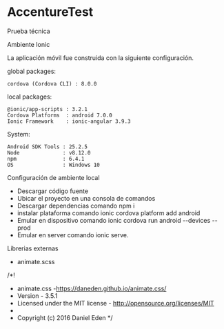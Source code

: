 # AccentureTest
Prueba técnica 

Ambiente Ionic

La aplicación móvil fue construida con la siguiente configuración.

global packages:

    cordova (Cordova CLI) : 8.0.0
    
local packages:

    @ionic/app-scripts : 3.2.1
    Cordova Platforms  : android 7.0.0
    Ionic Framework    : ionic-angular 3.9.3
    
 System:

    Android SDK Tools : 25.2.5
    Node              : v8.12.0
    npm               : 6.4.1
    OS                : Windows 10


Configuración de ambiente local


* Descargar código fuente
* Ubicar el proyecto en una consola de comandos
* Descargar dependencias comando npm i
* instalar plataforma comando ionic cordova platform add android
* Emular en dispositivo comando ionic cordova run android  --devices --prod
* Emular en server comando ionic serve.


Librerias externas 

* animate.scss

/*!
 * animate.css -https://daneden.github.io/animate.css/
 * Version - 3.5.1
 * Licensed under the MIT license - http://opensource.org/licenses/MIT
 *
 * Copyright (c) 2016 Daniel Eden
 */
